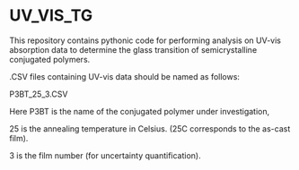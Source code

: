 # UV_VIS_TG


This repository contains pythonic code for performing analysis on UV-vis absorption data to determine the glass transition of semicrystalline conjugated polymers.

.CSV files containing UV-vis data should be named as follows:

P3BT_25_3.CSV

Here P3BT is the name of the conjugated polymer under investigation,

25 is the annealing temperature in Celsius. (25C corresponds to the as-cast film).

3 is the film number (for uncertainty quantification).




